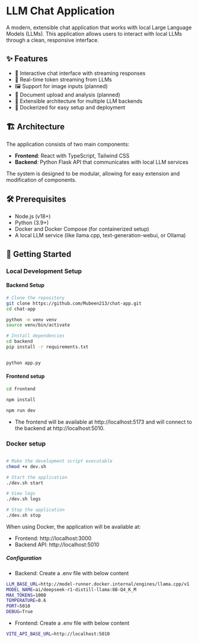 # LLM Chat Application

A modern, extensible chat application that works with local Large Language Models (LLMs). This application allows users to interact with local LLMs through a clean, responsive interface.


## ✨ Features

- 💬 Interactive chat interface with streaming responses
- 🔄 Real-time token streaming from LLMs
- 🖼️ Support for image inputs (planned)
- 📄 Document upload and analysis (planned)
- 🔌 Extensible architecture for multiple LLM backends
- 🐳 Dockerized for easy setup and deployment

## 🏗️ Architecture

The application consists of two main components:

- **Frontend**: React with TypeScript, Tailwind CSS
- **Backend**: Python Flask API that communicates with local LLM services

The system is designed to be modular, allowing for easy extension and modification of components.

## 🛠️ Prerequisites

- Node.js (v18+)
- Python (3.9+)
- Docker and Docker Compose (for containerized setup)
- A local LLM service (like llama.cpp, text-generation-webui, or Ollama)

## 🚀 Getting Started

### Local Development Setup

#### Backend Setup

```bash
# Clone the repository
git clone https://github.com/Mubeen213/chat-app.git
cd chat-app

python -m venv venv
source venv/bin/activate

# Install dependencies
cd backend
pip install -r requirements.txt


python app.py
```

#### Frontend setup
```bash
cd frontend

npm install

npm run dev
```

- The frontend will be available at http://localhost:5173 and will connect to the backend at http://localhost:5010.

### Docker setup
```bash

# Make the development script executable
chmod +x dev.sh

# Start the application
./dev.sh start

# View logs
./dev.sh logs

# Stop the application
./dev.sh stop
```

When using Docker, the application will be available at:
- Frontend: http://localhost:3000
- Backend API: http://localhost:5010

##### Configuration

- Backend: Create a .env file with below content
```bash
LLM_BASE_URL=http://model-runner.docker.internal/engines/llama.cpp/v1
MODEL_NAME=ai/deepseek-r1-distill-llama:8B-Q4_K_M
MAX_TOKENS=1000
TEMPERATURE=0.6
PORT=5010
DEBUG=True
```

- Frontend: Create a .env file with below content
```bash
VITE_API_BASE_URL=http://localhost:5010
```
